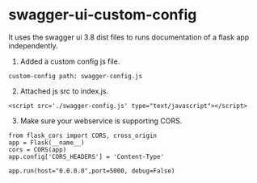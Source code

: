# swagger-ui-custom-config
It uses the swagger ui 3.8 dist files to runs documentation of a flask app independently. 


1. Added a custom config js file.
```
custom-config path: swagger-config.js
```

2. Attached js src to index.js.
```
<script src='./swagger-config.js' type="text/javascript"></script>
```

3. Make sure your webservice is supporting CORS. 
```
from flask_cors import CORS, cross_origin
app = Flask(__name__)
cors = CORS(app)
app.config['CORS_HEADERS'] = 'Content-Type'

app.run(host="0.0.0.0",port=5000, debug=False)
```
